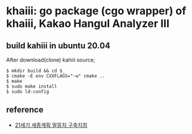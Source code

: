 # khaiii: go package (cgo wrapper) of khaiii, Kakao Hangul Analyzer III

## build kahiii in ubuntu 20.04

After download(clone) kahiii source;

    $ mkdir build && cd $_
    $ cmake -E env CXXFLAGS="-w" cmake ..
    $ make
    $ sudo make install
    $ sudo ld-config

## reference

* [21세기 세종계획 말뭉치 구축지침](https://ithub.korean.go.kr/user/total/referenceView.do?boardSeq=5&articleSeq=103&boardGb=T&isInsUpd=&boardType=CORPUS)
